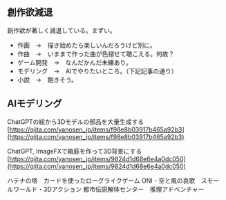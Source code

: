 ## 創作欲減退

創作欲が著しく減退している。まずい。
- 作画　→　描き始めたら楽しいんだろうけど別に。
- 作曲　→　いままで作った曲が色褪せて聴こえる。何故？
- ゲーム開発　→　なんだかんだ未練あり。
- モデリング　→　AIでやりたいところ。（下記記事の通り）
- 小説　→　飽きそう。

## AIモデリング

ChatGPTの絵から3Dモデルの部品を大量生成する  
[https://qiita.com/yanosen_jp/items/f98e8b03917b465a92b3](https://qiita.com/yanosen_jp/items/f98e8b03917b465a92b3)  
  
ChatGPT, ImageFXで箱庭を作って3D背景にする  
[https://qiita.com/yanosen_jp/items/9824d1d68e6e4a0dc050](https://qiita.com/yanosen_jp/items/9824d1d68e6e4a0dc050)



ハテナの塔　カードを使ったローグライクゲーム
ONI - 空と風の哀歌　スモールワールド・3Dアクション
都市伝説解体センター　推理アドベンチャー